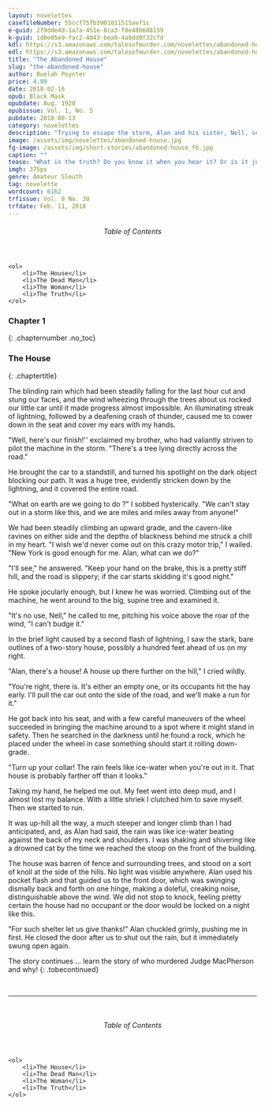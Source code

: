 ```yaml
---
layout: novelettes
casefileNumber: 55ccf75fb3901011515aef1c
e-guid: 2f9dde4d-1a7a-451e-8ca3-f8e48b688159
k-guid: 1d0e05e9-fac2-4043-bea0-4a8dd0f32cfd
kdl: https://s3.amazonaws.com/talesofmurder.com/novelettes/abandoned-house.mobi
edl: https://s3.amazonaws.com/talesofmurder.com/novelettes/abandoned-house.epub
title: "The Abandoned House"
slug: "the-abandoned-house"
author: Buelah Poynter
price: 4.99
date: 2018-02-16
opub: Black Mask
opubdate: Aug. 1920
opubissue: Vol. 1, No. 5
pubdate: 2018-08-13
category: novelettes
description: "Trying to escape the storm, Alan and his sister, Nell, seek shelter in the old abandoned house. But when they discover Judge MacPherson recently murdered, will they find the killer or death?"
image: /assets/img/novelettes/abandoned-house.jpg
fg-image: /assets/img/short-stories/abandoned-house_fb.jpg
caption: ""
tease: "What is the truth? Do you know it when you hear it? Or is it just an excuse for murder?"
imgh: 375px
genre: Amateur Sleuth
tag: novelette
wordcount: 6162
trfissue: Vol. 8 No. 30
trfdate: Feb. 11, 2018
---
```


<div class="lp__toc">
	<header>
		<h6>Table of Contents</h6>
	</header>

	<ol>
		<li>The House</li>
		<li>The Dead Man</li>
		<li>The Woman</li>
		<li>The Truth</li>
	</ol>

</div>

### Chapter 1
{: .chapternumber .no_toc}

### The House
{: .chaptertitle}

The blinding rain which had been steadily falling for the last hour cut and stung our faces, and the wind wheezing through the trees about us rocked our little car until it made progress almost impossible. An illuminating streak of lightning, followed by a deafening crash of thunder, caused me to cower down in the seat and cover my ears with my hands.

&quot;Well, here&#39;s our finish!&#39;&#39; exclaimed my brother, who had valiantly striven to pilot the machine in the storm. &quot;There&#39;s a tree lying directly across the road.&quot;

He brought the car to a standstill, and turned his spotlight on the dark object blocking our path. It was a huge tree, evidently stricken down by the lightning, and it covered the entire road.

&quot;What on earth are we going to do ?&quot; I sobbed hysterically. &quot;We can&#39;t stay out in a storm like this, and we are miles and miles away from anyone!&quot;

We had been steadily climbing an upward grade, and the cavern-like ravines on either side and the depths of blackness behind me struck a chill in my heart. &quot;I wish we&#39;d never come out on this crazy motor trip,&quot; I wailed. &quot;New York is good enough for me. Alan, what can we do?&quot;

&quot;I&#39;ll see,&quot; he answered. &quot;Keep your hand on the brake, this is a pretty stiff hill, and the road is slippery; if the car starts skidding it&#39;s good night.&quot;

He spoke jocularly enough, but I knew he was worried. Climbing out of the machine, he went around to the big, supine tree and examined it.

&quot;It&#39;s no use, Nell,&quot; he called to me, pitching his voice above the roar of the wind, &quot;I can&#39;t budge it.&quot;

In the brief light caused by a second flash of lightning, I saw the stark, bare outlines of a two-story house, possibly a hundred feet ahead of us on my right.

&quot;Alan, there&#39;s a house! A house up there further on the hill,&quot; I cried wildly.

&quot;You&#39;re right, there is. It&#39;s either an empty one, or its occupants hit the hay early. I&#39;ll pull the car out onto the side of the road, and we&#39;ll make a run for it.&quot;

He got back into his seat, and with a few careful maneuvers of the wheel succeeded in bringing the machine around to a spot where it might stand in safety. Then he searched in the darkness until he found a rock, which he placed under the wheel in case something should start it rolling down-grade.

&quot;Turn up your collar! The rain feels like ice-water when you&#39;re out in it. That house is probably farther off than it looks.&quot;

Taking my hand, he helped me out. My feet went into deep mud, and I almost lost my balance. With a little shriek I clutched him to save myself. Then we started to run.

It was up-hill all the way, a much steeper and longer climb than I had anticipated, and, as Alan had said, the rain was like ice-water beating against the back of my neck and shoulders. I was shaking and shivering like a drowned cat by the time we reached the stoop on the front of the building.

The house was barren of fence and surrounding trees, and stood on a sort of knoll at the side of the hills. No light was visible anywhere. Alan used his pocket flash and that guided us to the front door, which was swinging dismally back and forth on one hinge, making a doleful, creaking noise, distinguishable above the wind. We did not stop to knock, feeling pretty certain the house had no occupant or the door would be locked on a night like this.

&quot;For such shelter let us give thanks!&quot; Alan chuckled grimly, pushing me in first. He closed the door after us to shut out the rain, but it immediately swung open again.

The story continues &hellip; learn the story of who murdered Judge MacPherson and why!
{: .tobecontinued}

<br>
<hr>
<br>

<div class="lp__toc">
	<header>
		<h6>Table of Contents</h6>
	</header>

	<ol>
		<li>The House</li>
		<li>The Dead Man</li>
		<li>The Woman</li>
		<li>The Truth</li>
	</ol>

</div>
